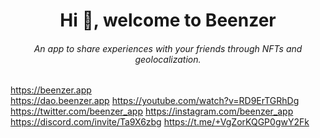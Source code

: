 
<h1 align="center">Hi 👋, welcome to Beenzer</h1>
<h6 align="center">An app to share experiences with your friends through NFTs and geolocalization.</h6>

https://beenzer.app <br/>
https://dao.beenzer.app
https://youtube.com/watch?v=RD9ErTGRhDg
https://twitter.com/beenzer_app
https://instagram.com/beenzer_app
https://discord.com/invite/Ta9X6zbg
https://t.me/+VgZorKQGP0gwY2Fk




